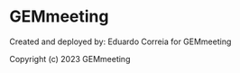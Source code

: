 # GEMmeeting


Created and deployed by:
Eduardo Correia
for GEMmeeting

Copyright (c) 2023 GEMmeeting
